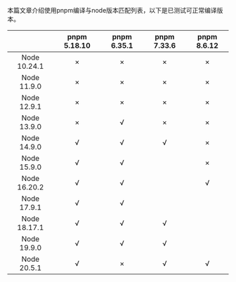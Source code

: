 本篇文章介绍使用pnpm编译与node版本匹配列表，以下是已测试可正常编译版本。

|              | pnpm 5.18.10 | pnpm 6.35.1 | pnpm 7.33.6 | pnpm 8.6.12 |
| :----------: | :----------: | :---------: | :---------: | :---------: |
| Node 10.24.1 |      ×       |      ×      |      ×      |      ×      |
| Node 11.9.0  |      ×       |      ×      |      ×      |      ×      |
| Node 12.9.1  |      ×       |      ×      |      ×      |      ×      |
| Node 13.9.0  |      ×       |      √      |      ×      |      ×      |
| Node 14.9.0  |      √       |      √      |      √      |      ×      |
| Node 15.9.0  |      √       |      √      |             |      ×      |
| Node 16.20.2 |      √       |      √      |             |      √      |
| Node 17.9.1  |      √       |      √      |             |             |
| Node 18.17.1 |      √       |      √      |      √      |             |
| Node 19.9.0  |      √       |      √      |      √      |             |
| Node 20.5.1  |      √       |      ×      |      √      |      √      |

